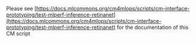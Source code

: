 Please see [https://docs.mlcommons.org/cm4mlops/scripts/cm-interface-prototyping/test-mlperf-inference-retinanet](https://docs.mlcommons.org/cm4mlops/scripts/cm-interface-prototyping/test-mlperf-inference-retinanet) for the documentation of this CM script
